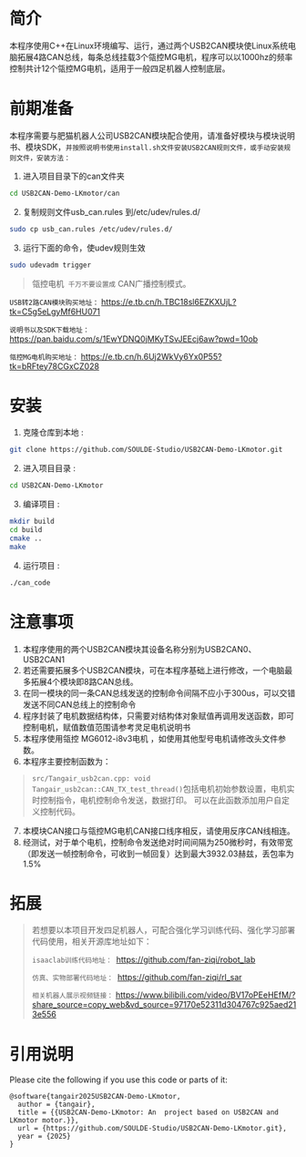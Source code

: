

# 简介
   本程序使用C++在Linux环境编写、运行，通过两个USB2CAN模块使Linux系统电脑拓展4路CAN总线，每条总线挂载3个瓴控MG电机，程序可以以1000hz的频率控制共计12个瓴控MG电机，适用于一般四足机器人控制底层。


# 前期准备
本程序需要与肥猫机器人公司USB2CAN模块配合使用，请准备好模块与模块说明书、模块SDK，`并按照说明书使用install.sh文件安装USB2CAN规则文件，或手动安装规则文件，安装方法：`
1. 进入项目目录下的can文件夹
```bash
cd USB2CAN-Demo-LKmotor/can
```
2. 复制规则文件usb_can.rules 到/etc/udev/rules.d/
```bash
sudo cp usb_can.rules /etc/udev/rules.d/
```
3. 运行下面的命令，使udev规则生效
```bash
sudo udevadm trigger
```

>瓴控电机``` 千万不要设置成``` CAN广播控制模式。



```USB转2路CAN模块购买地址：```
https://e.tb.cn/h.TBC18sl6EZKXUjL?tk=C5g5eLgyMf6HU071

```说明书以及SDK下载地址：```
https://pan.baidu.com/s/1EwYDNQ0jMKyTSvJEEcj6aw?pwd=10ob

```瓴控MG电机购买地址：```
https://e.tb.cn/h.6Uj2WkVy6Yx0P55?tk=bRFtey78CGxCZ028



# 安装
1. 克隆仓库到本地 :
```bash
git clone https://github.com/SOULDE-Studio/USB2CAN-Demo-LKmotor.git
```
2. 进入项目目录 :
```bash
cd USB2CAN-Demo-LKmotor
```
3. 编译项目 :
```bash
mkdir build
cd build
cmake ..
make
```
4. 运行项目 :
```bash
./can_code
```


# 注意事项
1. 本程序使用的两个USB2CAN模块其设备名称分别为USB2CAN0、USB2CAN1
2. 若还需要拓展多个USB2CAN模块，可在本程序基础上进行修改，一个电脑最多拓展4个模块即8路CAN总线。
3. 在同一模块的同一条CAN总线发送的控制命令间隔不应小于300us，可以交错发送不同CAN总线上的控制命令
4. 程序封装了电机数据结构体，只需要对结构体对象赋值再调用发送函数，即可控制电机，赋值数值范围请参考灵足电机说明书
5. 本程序使用瓴控 MG6012-i8v3电机 ，如使用其他型号电机请修改头文件参数。
6. 本程序主要控制函数为：
>`src/Tangair_usb2can.cpp: void Tangair_usb2can::CAN_TX_test_thread()`包括电机初始参数设置，电机实时控制指令，电机控制命令发送，数据打印。
>可以在此函数添加用户自定义控制代码。
7. 本模块CAN接口与瓴控MG电机CAN接口线序相反，请使用反序CAN线相连。
8. 经测试，对于单个电机，控制命令发送绝对时间间隔为250微秒时，有效带宽（即发送一帧控制命令，可收到一帧回复）达到最大3932.03赫兹，丢包率为1.5%

# 拓展
> 若想要以本项目开发四足机器人，可配合强化学习训练代码、强化学习部署代码使用，相关开源库地址如下：
> 
> ```isaaclab训练代码地址： ```https://github.com/fan-ziqi/robot_lab
> 
>  ```仿真、实物部署代码地址： ```https://github.com/fan-ziqi/rl_sar
> 
>  ```相关机器人展示视频链接：``` https://www.bilibili.com/video/BV17oPEeHEfM/?share_source=copy_web&vd_source=97170e52311d304767c925aed213e556
> 



# 引用说明

Please cite the following if you use this code or parts of it:

```
@software{tangair2025USB2CAN-Demo-LKmotor,
  author = {tangair},
  title = {{USB2CAN-Demo-LKmotor: An  project based on USB2CAN and LKmotor motor.}},
  url = {https://github.com/SOULDE-Studio/USB2CAN-Demo-LKmotor.git},
  year = {2025}
}
```


